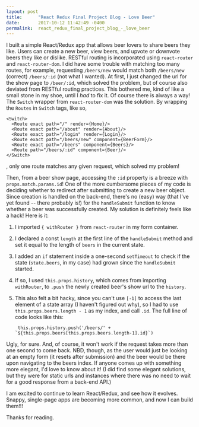 ```yaml
---
layout: post
title:      "React Redux Final Project Blog - Love Beer"
date:       2017-10-12 11:42:49 -0400
permalink:  react_redux_final_project_blog_-_love_beer
---
```



I built a simple React/Redux app that allows beer lovers to share beers they like.  Users can create a new beer, view beers, and upvote or downvote beers they like or dislike.  RESTful routing is incorporated using `react-router` and `react-router-dom`.  I did have some trouble with matching too many routes, for example, requesting `/beers/new` would match both `/beers/new` (correct) `/beers/:id` (not what I wanted).  At first, I just changed the url for the show page to `/beer/:id`, which solved the problem, but of course also deviated from RESTful routing practices.  This bothered me, kind of like a small stone in my shoe, until I *had* to fix it.  Of course there is always a way!  The `Switch` wrapper from `react-router-dom` was the solution.  By wrapping the `Routes` in `Switch` tags, like so,

```
<Switch>
  <Route exact path="/" render={Home}/>
  <Route exact path="/about" render={About}/>
  <Route exact path="/login" render={Login}/>
  <Route exact path="/beers/new" component={BeerForm}/>
  <Route exact path="/beers" component={Beers}/>
  <Route path="/beers/:id" component={Beer}/>
</Switch>
```

, only one route matches any given request, which solved my problem!

Then, from a beer show page, accessing the `:id` property is a breeze with `props.match.params.id`!  One of the more cumbersome pieces of my code is deciding whether to redirect after submitting to create a new beer object.  Since creation is handled on the back-end, there's no (easy) way (that I've yet found -- there probably is!) for the `handleSubmit` function to know whether a beer was successfully created.  My solution is definitely feels like a hack!  Here is it: 

1. I imported `{ withRouter }` from `react-router` in my form container.
2. I declared a const `length` at the first line of the `handleSubmit` method and set it equal to the length of `beers` in the current state.
3. I added an `if` statement inside a one-second `setTimeout` to check if the state (`state.beers`, in my case) had grown since the `handleSubmit` started.
4. If so, I used `this.props.history`, which comes from importing `withRouter`, to `.push` the newly created beer's show url to the `history`.
5. This also felt a bit hacky, since you can't use `[-1]` to access the last element of a state array (I haven't figured out why), so I had to use `this.props.beers.length - 1` as my index, and call `.id`.  The full line of code looks like this:

        this.props.history.push('/beers/' + `${this.props.beers[this.props.beers.length-1].id}`)

Ugly, for sure.  And, of course, it won't work if the request takes more than one second to come back.  NBD, though, as the user would just be looking at an empty form (it resets after submission) and the beer would be there upon navigating to the beers index.  If anyone comes up with something more elegant, I'd love to know about it! (I did find some elegant solutions, but they were for static urls and instances where there was no need to wait for a good response from a back-end API.) 

I am excited to continue to learn React/Redux, and see how it evolves.  Snappy, single-page apps are becoming more common, and now I can build them!!!

Thanks for reading.

